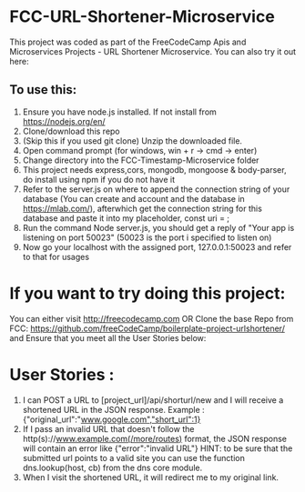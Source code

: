 # FCC-URL-Shortener-Microservice
This project was coded as part of the FreeCodeCamp Apis and Microservices Projects - URL Shortener Microservice. You can also try it out here:

## To use this:
1. Ensure you have node.js installed. If not install from https://nodejs.org/en/
2. Clone/download this repo
3. (Skip this if you used git clone) Unzip the downloaded file. 
4. Open command prompt (for windows, win + r -> cmd -> enter)
5. Change directory into the FCC-Timestamp-Microservice folder
6. This project needs express,cors, mongodb, mongoose & body-parser, do install using npm if you do not have it
7. Refer to the server.js on where to append the connection string of your database (You can create and account and the database in https://mlab.com/), afterwhich get the connection string for this database and paste it into my placeholder, const uri = <INSERT-CONNECTION-STRING-HERE>; 
8. Run the command Node server.js, you should get a reply of "Your app is listening on port 50023" (50023 is the port i specified to listen on)
9. Now go your localhost with the assigned port, 127.0.0.1:50023 and refer to that for usages

# If you want to try doing this project:
You can either visit http://freecodecamp.com
OR
Clone the base Repo from FCC: https://github.com/freeCodeCamp/boilerplate-project-urlshortener/
and Ensure that you meet all the User Stories below:

# User Stories :
1. I can POST a URL to [project_url]/api/shorturl/new and I will receive a shortened URL in the JSON response.
  Example : {"original_url":"www.google.com","short_url":1}
2. If I pass an invalid URL that doesn't follow the http(s)://www.example.com(/more/routes) format, the JSON response will contain an error   like {"error":"invalid URL"}
  HINT: to be sure that the submitted url points to a valid site you can use the function dns.lookup(host, cb) from the dns core module.
3. When I visit the shortened URL, it will redirect me to my original link.
